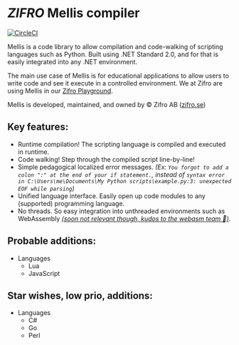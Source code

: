 # _ZIFRO_ Mellis compiler

<span vertical->[![CircleCI](https://circleci.com/gh/zardan/compiler/tree/rework.svg?style=svg&circle-token=090fd143127fcca28aafb97937154c875e7dab5c)](https://circleci.com/gh/zardan/compiler/tree/rework)</span>

Mellis is a code library to allow compilation and code-walking of scripting languages such as Python.
Built using .NET Standard 2.0, and for that is easily integrated into any .NET environment.

The main use case of Mellis is for educational applications to allow users to write code and see it execute in a controlled environment.
We at Zifro are using Mellis in our [Zifro Playground](https://www.zifro.se/#playground).

Mellis is developed, maintained, and owned by © Zifro AB ([zifro.se](https://zifro.se/))

## Key features:

- Runtime compilation! The scripting language is compiled and executed in runtime.
- Code walking! Step through the compiled script line-by-line!
- Simple pedagogical localized error messages. _(Ex: `You forgot to add a colon ":" at the end of your if statement.`, instead of `syntax error in C:\Users\me\Documents\My Python scripts\example.py:3: unexpected EOF while parsing`)_
- Unified language interface. Easily open up code modules to any (supported) programming language.
- No threads. So easy integration into unthreaded environments such as WebAssembly _[(soon not relevant though, kudos to the webasm team 🤞)](https://github.com/WebAssembly/threads)_.

## Probable additions:

- Languages
  - Lua
  - JavaScript

## Star wishes, low prio, additions:

- Languages
  - C#
  - Go
  - Perl
